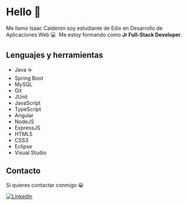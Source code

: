 # Hello 👋

Me llamo Isaac Calderón soy estudiante de Edix en Desarrollo de Aplicaciones Web 💻 
️
Me estoy formando como **Jr Full-Stack Developer**. 

## Lenguajes y herramientas
+ Java ☕
+ Spring Boot
+ MySQL
+ Git
+ JUnit
+ JavaScript
+ TypeScript
+ Angular
+ NodeJS
+ ExpressJS
+ HTML5
+ CSS3
+ Eclipse
+ Visual Studio 

## Contacto

Si quieres contactar conmigo 😀

[![LinkedIn](https://img.icons8.com/doodle/512/linkedin--v2.png)](https://www.linkedin.com/in/isaaccaldernlpez89/)